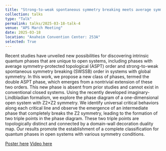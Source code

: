 ```yaml
---
title: "Strong-to-weak spontaneous symmetry breaking meets average symmetry-protected topological order"
collection: talks
type: "Talk"
permalink: talks/2025-03-18-talk-4
venue: "APS March Meeting"
date: 2025-03-18
location: "Anaheim Convention Center: 253A"
selected: True
---
```


Recent studies have unveiled new possibilities for discovering intrinsic quantum phases that are unique to open systems, including phases with average symmetry-protected topological (ASPT) order and strong-to-weak spontaneous symmetry breaking (SWSSB) order in systems with global symmetry. In this work, we propose a new class of phases, termed the double ASPT phase, which emerges from a nontrivial extension of these two orders. This new phase is absent from prior studies and cannot exist in conventional closed systems. Using the recently developed imaginary-Lindbladian formalism, we explore the phase diagram of a one-dimensional open system with Z2×Z2 symmetry. We identify universal critical behaviors along each critical line and observe the emergence of an intermediate phase that completely breaks the Z2 symmetry, leading to the formation of two triple points in the phase diagram. These two triple points are topologically distinct and connected by a domain-wall decoration duality map. Our results promote the establishment of a complete classification for quantum phases in open systems with various symmetry conditions.

[Poster here](https://summit.aps.org/smt/2025/events/MAR-F31/2)
[Video here](https://apsapp.bravuratechnologies.com/APS-WEB/?id=33600031#!/agenda/33809336/details)
